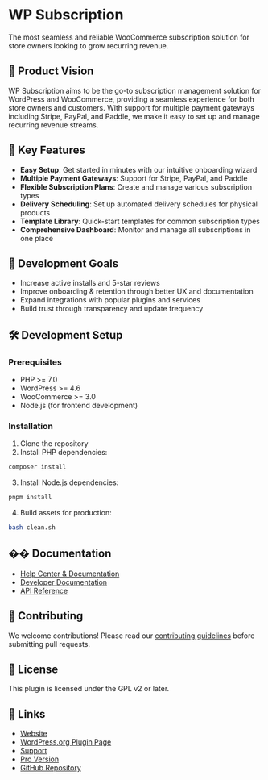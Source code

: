 # WP Subscription

The most seamless and reliable WooCommerce subscription solution for store owners looking to grow recurring revenue.

## 🎯 Product Vision

WP Subscription aims to be the go-to subscription management solution for WordPress and WooCommerce, providing a seamless experience for both store owners and customers. With support for multiple payment gateways including Stripe, PayPal, and Paddle, we make it easy to set up and manage recurring revenue streams.

## 🌟 Key Features

- **Easy Setup**: Get started in minutes with our intuitive onboarding wizard
- **Multiple Payment Gateways**: Support for Stripe, PayPal, and Paddle
- **Flexible Subscription Plans**: Create and manage various subscription types
- **Delivery Scheduling**: Set up automated delivery schedules for physical products
- **Template Library**: Quick-start templates for common subscription types
- **Comprehensive Dashboard**: Monitor and manage all subscriptions in one place

## 🧭 Development Goals

- Increase active installs and 5-star reviews
- Improve onboarding & retention through better UX and documentation
- Expand integrations with popular plugins and services
- Build trust through transparency and update frequency

## 🛠️ Development Setup

### Prerequisites

- PHP >= 7.0
- WordPress >= 4.6
- WooCommerce >= 3.0
- Node.js (for frontend development)

### Installation

1. Clone the repository
2. Install PHP dependencies:
```bash
composer install
```

3. Install Node.js dependencies:
```bash
pnpm install
```

4. Build assets for production:
```bash
bash clean.sh
```

## �� Documentation

- [Help Center & Documentation](https://converslabs.thrivedeskdocs.com/en)
- [Developer Documentation](https://converslabs.thrivedeskdocs.com/en)
- [API Reference](https://converslabs.thrivedeskdocs.com/en)

## 🤝 Contributing

We welcome contributions! Please read our [contributing guidelines](https://github.com/converswp/subscription/blob/main/CONTRIBUTING.md) before submitting pull requests.

## 📄 License

This plugin is licensed under the GPL v2 or later.

## 🔗 Links

- [Website](https://wpsubscription.co)
- [WordPress.org Plugin Page](https://wordpress.org/plugins/subscription/)
- [Support](https://wpsubscription.co/support)
- [Pro Version](https://wpsubscription.co)
- [GitHub Repository](https://github.com/converswp/subscription)